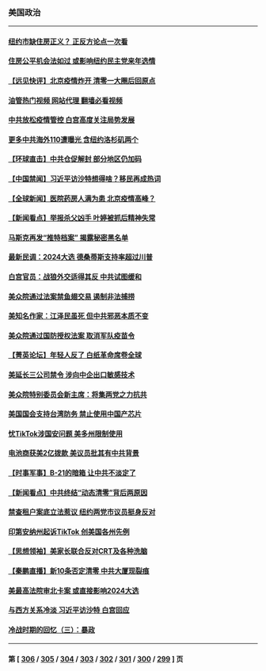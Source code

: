 ### 美国政治
---
#### [纽约市缺住房正义？ 正反方论点一次看](../../pages/ncid1078159/n13881423.md?12092045) 
#### [住房公平机会法如过 或影响纽约民主党来年选情](../../pages/ncid1078159/n13881425.md?12092045) 
#### [【远见快评】北京疫情炸开 清零一大圈后回原点](../../pages/ncid1078159/n13881337.md?12092045) 
#### [油管热门视频 网站代理 翻墙必看视频](http://138.2.39.72:81/youtube.html?epic-marker?12092045)
#### [中共放松疫情管控 白宫高度关注局势发展](../../pages/ncid1078159/n13881250.md?12092045) 
#### [更多中共海外110遭曝光 含纽约洛杉矶两个](../../pages/ncid1078159/n13881186.md?12092045) 
#### [【环球直击】中共仓促解封 部分地区仍加码](../../pages/ncid1078159/n13881146.md?12092045) 
#### [【中国禁闻】习近平访沙特想得啥？移民再成热词](../../pages/ncid1078159/n13881216.md?12092045) 
#### [【全球新闻】医院药房人满为患 北京疫情高峰？](../../pages/ncid1078159/n13881220.md?12092045) 
#### [【新闻看点】举报杀父凶手 叶婷被抓后精神失常](../../pages/ncid1078159/n13881223.md?12092045) 
#### [马斯克再发“推特档案” 揭露秘密黑名单](../../pages/ncid1078159/n13881254.md?12092045) 
#### [最新民调：2024大选 德桑蒂斯支持率超过川普](../../pages/ncid1078159/n13881192.md?12092045) 
#### [白宫官员：战狼外交适得其反 中共试图缓和](../../pages/ncid1078159/n13881144.md?12092045) 
#### [美众院通过法案禁鱼翅交易 遏制非法捕捞](../../pages/ncid1078159/n13881161.md?12092045) 
#### [美知名作家：江泽民虽死 但中共邪恶本质不变](../../pages/ncid1078159/n13877684.md?12092045) 
#### [美众院通过国防授权法案 取消军队疫苗令](../../pages/ncid1078159/n13881072.md?12092045) 
#### [【菁英论坛】年轻人反了 白纸革命席卷全球](../../pages/ncid1078159/n13881142.md?12092045) 
#### [美延长三公司禁令 涉向中企出口敏感技术](../../pages/ncid1078159/n13881160.md?12092045) 
#### [美众院特别委员会新主席：将集两党之力抗共](../../pages/ncid1078159/n13881108.md?12092045) 
#### [美国国会支持台湾防务 禁止使用中国产芯片](../../pages/ncid1078159/n13881077.md?12092045) 
#### [忧TikTok涉国安问题 美多州限制使用](../../pages/ncid1078159/n13881026.md?12092045) 
#### [电池商获美2亿拨款 美议员批其有中共背景](../../pages/ncid1078159/n13880881.md?12092045) 
#### [【时事军事】B-21的暗箱 让中共不淡定了](../../pages/ncid1078159/n13880759.md?12092045) 
#### [【新闻看点】中共终结“动态清零”背后两原因](../../pages/ncid1078159/n13880406.md?12092045) 
#### [禁查租户案底立法惹议 纽约两党市议员挺身反对](../../pages/ncid1078159/n13880639.md?12092045) 
#### [印第安纳州起诉TikTok 创美国各州先例](../../pages/ncid1078159/n13880546.md?12092045) 
#### [【思想领袖】美家长联合反对CRT及各种洗脑](../../pages/ncid1078159/n13861259.md?12092045) 
#### [【秦鹏直播】新10条否定清零 中共大厦现裂痕](../../pages/ncid1078159/n13880424.md?12092045) 
#### [美最高法院审北卡案 或直接影响2024大选](../../pages/ncid1078159/n13880332.md?12092045) 
#### [与西方关系冷淡 习近平访沙特 白宫回应](../../pages/ncid1078159/n13880338.md?12092045) 
#### [冷战时期的回忆（三）：暴政](../../pages/ncid1078159/n13880345.md?12092045) 

---
#### 第 [ [306](./306.md?12092045) / [305](./305.md?12092045) / [304](./304.md?12092045) / [303](./303.md?12092045) / [302](./302.md?12092045) / [301](./301.md?12092045) / [300](./300.md?12092045) / [299](./299.md?12092045) ] 页
